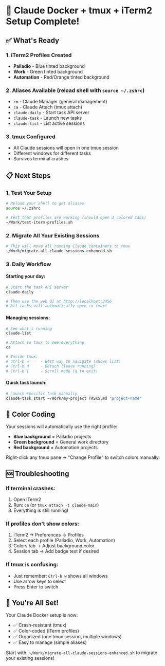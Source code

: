 # 🚀 Claude Docker + tmux + iTerm2 Setup Complete!

## ✅ What's Ready

### 1. **iTerm2 Profiles Created**
- **Palladio** - Blue tinted background
- **Work** - Green tinted background  
- **Automation** - Red/Orange tinted background

### 2. **Aliases Available** (reload shell with `source ~/.zshrc`)
- `cm` - Claude Manager (general management)
- `ca` - Claude Attach (tmux attach)
- `claude-daily` - Start task API server
- `claude-task` - Launch new tasks
- `claude-list` - List active sessions

### 3. **tmux Configured**
- All Claude sessions will open in one tmux session
- Different windows for different tasks
- Survives terminal crashes

## 📋 Next Steps

### 1. **Test Your Setup**
```bash
# Reload your shell to get aliases
source ~/.zshrc

# Test that profiles are working (should open 3 colored tabs)
~/Work/test-iterm-profiles.sh
```

### 2. **Migrate All Your Existing Sessions**
```bash
# This will move all running Claude containers to tmux
~/Work/migrate-all-claude-sessions-enhanced.sh
```

### 3. **Daily Workflow**

#### Starting your day:
```bash
# Start the task API server
claude-daily

# Then use the web UI at http://localhost:3456
# All tasks will automatically open in tmux!
```

#### Managing sessions:
```bash
# See what's running
claude-list

# Attach to tmux to see everything
ca

# Inside tmux:
# Ctrl-b w     - Best way to navigate (shows list)
# Ctrl-b d     - Detach (leave running)
# Ctrl-b [     - Scroll mode (q to exit)
```

#### Quick task launch:
```bash
# Launch specific task manually
claude-task start ~/Work/my-project TASKS.md "project-name"
```

## 🎨 Color Coding

Your sessions will automatically use the right profile:
- **Blue background** = Palladio projects
- **Green background** = General work directory
- **Red background** = Automation projects

Right-click any tmux pane → "Change Profile" to switch colors manually.

## 🆘 Troubleshooting

### If terminal crashes:
1. Open iTerm2
2. Run: `ca` (or `tmux attach -t claude-main`)
3. Everything is still running!

### If profiles don't show colors:
1. iTerm2 → Preferences → Profiles
2. Select each profile (Palladio, Work, Automation)
3. Colors tab → Adjust background color
4. Session tab → Add badge text if desired

### If tmux is confusing:
- Just remember: `Ctrl-b w` shows all windows
- Use arrow keys to select
- Press Enter to switch

## 🎯 You're All Set!

Your Claude Docker setup is now:
- ✅ Crash-resistant (tmux)
- ✅ Color-coded (iTerm profiles)
- ✅ Organized (one tmux session, multiple windows)
- ✅ Easy to manage (simple aliases)

Start with: `~/Work/migrate-all-claude-sessions-enhanced.sh` to migrate your existing sessions!